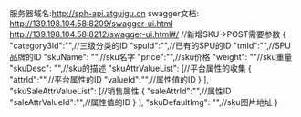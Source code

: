 服务器域名:http://sph-api.atguigu.cn
swagger文档:
http://139.198.104.58:8209/swagger-ui.html
http://139.198.104.58:8212/swagger-ui.html#/
//新增SKU->POST需要参数
{
   "category3Id":"",//三级分类的ID
   "spuId":"",//已有的SPU的ID
   "tmId":"",//SPU品牌的ID
   "skuName": "",//sku名字
   "price":"",//sku价格
   "weight": ""//sku重量
   "skuDesc": "",//sku的描述
   "skuAttrValueList": [//平台属性的收集
    {
      "attrId":"",//平台属性的ID
      "valueId":"",//属性值的ID
    }
  ],
  "skuSaleAttrValueList": [//销售属性
    {
      "saleAttrId":"",//属性ID
      "saleAttrValueId":"",//属性值的ID
    }
  ],
  "skuDefaultImg": "",//sku图片地址
}